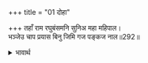 +++
title = "01 दोहा"

+++
तहाँ राम रघुबंसमनि सुनिअ महा महिपाल।  
भञ्जेउ चाप प्रयास बिनु जिमि गज पङ्कज नाल॥292॥  

<details><summary>भावार्थ</summary>

हे महाराज! सुनिए, वहाँ (जहाँ ऐसे-ऐसे योद्धा हार मान गए) रघुवंशमणि श्री रामचन्द्रजी ने बिना ही प्रयास शिवजी के धनुष को वैसे ही तोड डाला जैसे हाथी कमल की डण्डी को तोड डालता है!॥292॥  
</details>



